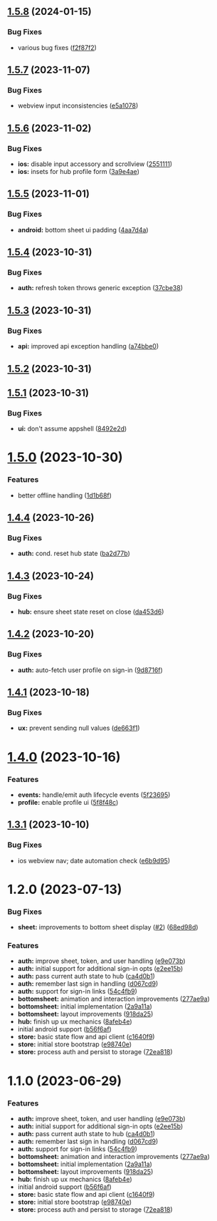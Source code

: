 

## [1.5.8](https://github.com/rownd/xamarin/compare/1.5.7...1.5.8) (2024-01-15)


### Bug Fixes

* various bug fixes ([f2f87f2](https://github.com/rownd/xamarin/commit/f2f87f27d8e20c64e44aac0028a83e31268fcfc9))

## [1.5.7](https://github.com/rownd/xamarin/compare/1.5.6...1.5.7) (2023-11-07)


### Bug Fixes

* webview input inconsistencies ([e5a1078](https://github.com/rownd/xamarin/commit/e5a107852717f26f94592faa5c791c34283aad88))

## [1.5.6](https://github.com/rownd/xamarin/compare/1.5.5...1.5.6) (2023-11-02)


### Bug Fixes

* **ios:** disable input accessory and scrollview ([2551111](https://github.com/rownd/xamarin/commit/2551111feeaf7d64f3aaf1285fc44db559272d4c))
* **ios:** insets for hub profile form ([3a9e4ae](https://github.com/rownd/xamarin/commit/3a9e4ae9fe6f1fb492d747ecfb4e92e1710951b8))

## [1.5.5](https://github.com/rownd/xamarin/compare/1.5.4...1.5.5) (2023-11-01)


### Bug Fixes

* **android:** bottom sheet ui padding ([4aa7d4a](https://github.com/rownd/xamarin/commit/4aa7d4ac96963b158245ad194d404217cb537983))

## [1.5.4](https://github.com/rownd/xamarin/compare/1.5.3...1.5.4) (2023-10-31)


### Bug Fixes

* **auth:** refresh token throws generic exception ([37cbe38](https://github.com/rownd/xamarin/commit/37cbe38350d51a3c403d69bb9b8515c4c613d87c))

## [1.5.3](https://github.com/rownd/xamarin/compare/1.5.2...1.5.3) (2023-10-31)


### Bug Fixes

* **api:** improved api exception handling ([a74bbe0](https://github.com/rownd/xamarin/commit/a74bbe09308a72a37a81ddf52b2f0e3610d3f30a))

## [1.5.2](https://github.com/rownd/xamarin/compare/1.5.1...1.5.2) (2023-10-31)

## [1.5.1](https://github.com/rownd/xamarin/compare/1.5.0...1.5.1) (2023-10-31)


### Bug Fixes

* **ui:** don't assume appshell ([8492e2d](https://github.com/rownd/xamarin/commit/8492e2d567a64eca1c77db3e6b3b5532ab4ddaec))

# [1.5.0](https://github.com/rownd/xamarin/compare/1.4.4...1.5.0) (2023-10-30)


### Features

* better offline handling ([1d1b68f](https://github.com/rownd/xamarin/commit/1d1b68f35d41ecf1632c02a8a06c3e250155340e))

## [1.4.4](https://github.com/rownd/xamarin/compare/1.4.3...1.4.4) (2023-10-26)


### Bug Fixes

* **auth:** cond. reset hub state ([ba2d77b](https://github.com/rownd/xamarin/commit/ba2d77bbc07b24ddf840594553fc2718643e65ae))

## [1.4.3](https://github.com/rownd/xamarin/compare/1.4.2...1.4.3) (2023-10-24)


### Bug Fixes

* **hub:** ensure sheet state reset on close ([da453d6](https://github.com/rownd/xamarin/commit/da453d6ffc1a8cce86df2933f67346800f4fb3a8))

## [1.4.2](https://github.com/rownd/xamarin/compare/1.4.1...1.4.2) (2023-10-20)


### Bug Fixes

* **auth:** auto-fetch user profile on sign-in ([9d8716f](https://github.com/rownd/xamarin/commit/9d8716f7771aa18f72d759390e7e5fbd418e9088))

## [1.4.1](https://github.com/rownd/xamarin/compare/1.4.0...1.4.1) (2023-10-18)


### Bug Fixes

* **ux:** prevent sending null values ([de663f1](https://github.com/rownd/xamarin/commit/de663f10e04cee28492f0703ccf709b0a7234a45))

# [1.4.0](https://github.com/rownd/xamarin/compare/1.3.1...1.4.0) (2023-10-16)


### Features

* **events:** handle/emit auth lifecycle events ([5f23695](https://github.com/rownd/xamarin/commit/5f2369533ed54aa07f11fee1f062405c02d28c6c))
* **profile:** enable profile ui ([5f8f48c](https://github.com/rownd/xamarin/commit/5f8f48c8181d080ced1cedbf61b5f5f1b6b7f7d8))

## [1.3.1](https://github.com/rownd/xamarin/compare/1.3.0...1.3.1) (2023-10-10)


### Bug Fixes

* ios webview nav; date automation check ([e6b9d95](https://github.com/rownd/xamarin/commit/e6b9d953389719d9c8d49040015b106624195836))

# 1.2.0 (2023-07-13)


### Bug Fixes

* **sheet:** improvements to bottom sheet display ([#2](https://github.com/rownd/xamarin/issues/2)) ([68ed98d](https://github.com/rownd/xamarin/commit/68ed98d02c90ca5a37c767de2cefd2b93197a774))


### Features

* **auth:** improve sheet, token, and user handling ([e9e073b](https://github.com/rownd/xamarin/commit/e9e073b263a8886f388f3baf4a2c8bcf16d061f3))
* **auth:** initial support for additional sign-in opts ([e2ee15b](https://github.com/rownd/xamarin/commit/e2ee15b45ae1860de119a57b09bb156fc3a5221f))
* **auth:** pass current auth state to hub ([ca4d0b1](https://github.com/rownd/xamarin/commit/ca4d0b1f59d63490a5ef2dde1dc6b4eb9fbc80f4))
* **auth:** remember last sign in handling ([d067cd9](https://github.com/rownd/xamarin/commit/d067cd9a13e3d35aedf8de3de730347fe767969e))
* **auth:** support for sign-in links ([54c4fb9](https://github.com/rownd/xamarin/commit/54c4fb95c80294f8f0c0ac5b824aa1363f140336))
* **bottomsheet:** animation and interaction improvements ([277ae9a](https://github.com/rownd/xamarin/commit/277ae9a410a79f45ce3ba050fffccf881f9fdede))
* **bottomsheet:** initial implementation ([2a9a11a](https://github.com/rownd/xamarin/commit/2a9a11a78aeb3bd3ed9cb75fef7344f20b8c680d))
* **bottomsheet:** layout improvements ([918da25](https://github.com/rownd/xamarin/commit/918da25871ee50d6683a53c7e797db807272909b))
* **hub:** finish up ux mechanics ([8afeb4e](https://github.com/rownd/xamarin/commit/8afeb4ecc30e3c978270bae1889a16a0314f8544))
* initial android support ([b56f6af](https://github.com/rownd/xamarin/commit/b56f6af2fd6a337bed006eadf214486cb911b23d))
* **store:** basic state flow and api client ([c1640f9](https://github.com/rownd/xamarin/commit/c1640f993a9192e8d937c7239ca224b813fbafa5))
* **store:** initial store bootstrap ([e98740e](https://github.com/rownd/xamarin/commit/e98740ec47c014f16bcea6a2470637d700f89550))
* **store:** process auth and persist to storage ([72ea818](https://github.com/rownd/xamarin/commit/72ea818ad875a05cb394b87c2087e8cff857ddcd))

# 1.1.0 (2023-06-29)


### Features

* **auth:** improve sheet, token, and user handling ([e9e073b](https://github.com/rownd/xamarin/commit/e9e073b263a8886f388f3baf4a2c8bcf16d061f3))
* **auth:** initial support for additional sign-in opts ([e2ee15b](https://github.com/rownd/xamarin/commit/e2ee15b45ae1860de119a57b09bb156fc3a5221f))
* **auth:** pass current auth state to hub ([ca4d0b1](https://github.com/rownd/xamarin/commit/ca4d0b1f59d63490a5ef2dde1dc6b4eb9fbc80f4))
* **auth:** remember last sign in handling ([d067cd9](https://github.com/rownd/xamarin/commit/d067cd9a13e3d35aedf8de3de730347fe767969e))
* **auth:** support for sign-in links ([54c4fb9](https://github.com/rownd/xamarin/commit/54c4fb95c80294f8f0c0ac5b824aa1363f140336))
* **bottomsheet:** animation and interaction improvements ([277ae9a](https://github.com/rownd/xamarin/commit/277ae9a410a79f45ce3ba050fffccf881f9fdede))
* **bottomsheet:** initial implementation ([2a9a11a](https://github.com/rownd/xamarin/commit/2a9a11a78aeb3bd3ed9cb75fef7344f20b8c680d))
* **bottomsheet:** layout improvements ([918da25](https://github.com/rownd/xamarin/commit/918da25871ee50d6683a53c7e797db807272909b))
* **hub:** finish up ux mechanics ([8afeb4e](https://github.com/rownd/xamarin/commit/8afeb4ecc30e3c978270bae1889a16a0314f8544))
* initial android support ([b56f6af](https://github.com/rownd/xamarin/commit/b56f6af2fd6a337bed006eadf214486cb911b23d))
* **store:** basic state flow and api client ([c1640f9](https://github.com/rownd/xamarin/commit/c1640f993a9192e8d937c7239ca224b813fbafa5))
* **store:** initial store bootstrap ([e98740e](https://github.com/rownd/xamarin/commit/e98740ec47c014f16bcea6a2470637d700f89550))
* **store:** process auth and persist to storage ([72ea818](https://github.com/rownd/xamarin/commit/72ea818ad875a05cb394b87c2087e8cff857ddcd))